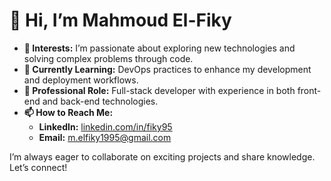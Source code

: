 # 👋 Hi, I’m Mahmoud El-Fiky

- **👀 Interests:** I’m passionate about exploring new technologies and solving complex problems through code.  
- **🌱 Currently Learning:** DevOps practices to enhance my development and deployment workflows.  
- **💼 Professional Role:** Full-stack developer with experience in both front-end and back-end technologies.  
- **📫 How to Reach Me:**  
  - **LinkedIn:** [linkedin.com/in/fiky95](https://www.linkedin.com/in/fiky95/)  
  - **Email:** m.elfiky1995@gmail.com  

I’m always eager to collaborate on exciting projects and share knowledge. Let’s connect!
